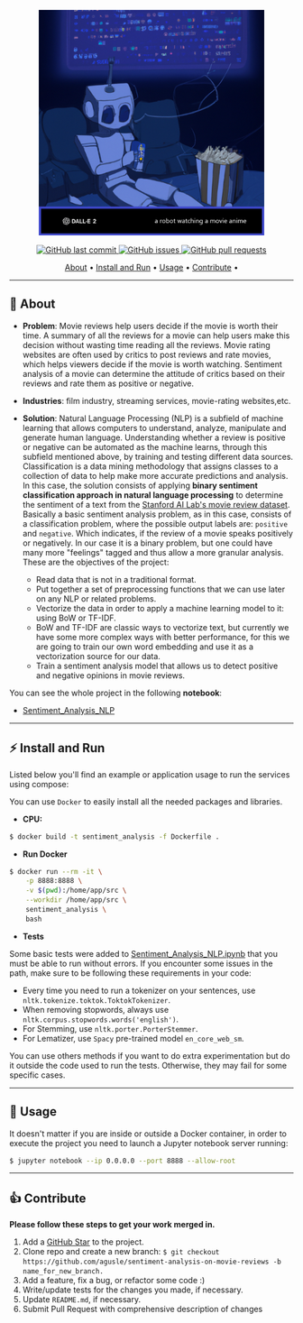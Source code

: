  <p align="center">
    <img src="https://github.com/agusle/sentiment-analysis-on-movie-reviews/blob/main/img/project-logo.png" width = 400 height = 400>
</p>

<p align="center">
    <a href="https://github.com/agusle/sentiment-analysis-on-movie-reviews/commits/main">
    <img src="https://img.shields.io/github/last-commit/agusle/sentiment-analysis-on-movie-reviews?logo=Github"
         alt="GitHub last commit">
    <a href="https://github.com/agusle/sentiment-analysis-on-movie-reviews/issues">
    <img src="https://img.shields.io/github/issues-raw/agusle/sentiment-analysis-on-movie-reviews?logo=Github"
         alt="GitHub issues">
    <a href="https://github.com/agusle/sentiment-analysis-on-movie-reviews/pulls">
    <img src="https://img.shields.io/github/issues-pr-raw/agusle/sentiment-analysis-on-movie-reviews?logo=Github"
         alt="GitHub pull requests">
</p>

<p align="center">
  <a href="#-about">About</a> • 
  <a href="#%EF%B8%8F-install-and-run">Install and Run</a> •
  <a href="#-usage">Usage</a> •
  <a href="#-contribute">Contribute</a> •
</p>

------------------

## 📖 About
- **Problem**: Movie reviews help users decide if the movie is worth their time. A summary of all the reviews for a movie can help users make this decision without wasting time reading all the reviews. Movie rating websites are often used by critics to post reviews and rate movies, which helps viewers decide if the movie is worth watching. Sentiment analysis of a movie can determine the attitude of critics based on their reviews and rate them as positive or negative. 

- **Industries**: film industry, streaming services, movie-rating websites,etc.

- **Solution**:  Natural Language Processing (NLP) is a subfield of machine learning that allows computers to understand, analyze, manipulate and generate human language. Understanding whether a review is positive or negative can be automated as the machine learns, through this subfield mentioned above, by training and testing different data sources.  
Classification is a data mining methodology that assigns classes to a collection of data to help make more accurate predictions and analysis.  
In this case, the solution consists of applying **binary sentiment classification approach in natural language processing** to determine the sentiment of a text from the [Stanford AI Lab's movie review dataset](https://ai.stanford.edu/~amaas/data/sentiment/).  
Basically a basic sentiment analysis problem, as in this case, consists of a classification problem, where the possible output labels are: `positive` and `negative`. Which indicates, if the review of a movie speaks positively or negatively. In our case it is a binary problem, but one could have many more "feelings" tagged and thus allow a more granular analysis.  
These are the objectives of the project:

    - Read data that is not in a traditional format.
    - Put together a set of preprocessing functions that we can use later on any NLP or related problems.
    - Vectorize the data in order to apply a machine learning model to it: using BoW or TF-IDF.
    - BoW and TF-IDF are classic ways to vectorize text, but currently we have some more complex ways with better performance, for this we are going to train our own word embedding and use it as a vectorization source for our data.
    - Train a sentiment analysis model that allows us to detect positive and negative opinions in movie reviews.


You can see the whole project in the following **notebook**:
 - [Sentiment_Analysis_NLP](https://github.com/agusle/sentiment-analysis-on-movie-reviews/blob/main/Sentiment_Analysis_NLP.ipynb)

------------------

## ⚡️ Install and Run 

Listed below you'll find an example or application usage to run the services using compose:

You can use `Docker` to easily install all the needed packages and libraries.

- **CPU:**

```bash
$ docker build -t sentiment_analysis -f Dockerfile .
```

- **Run Docker**

```bash
$ docker run --rm -it \
    -p 8888:8888 \
    -v $(pwd):/home/app/src \
    --workdir /home/app/src \
    sentiment_analysis \
    bash
```

- **Tests**

Some basic tests were added to [Sentiment_Analysis_NLP.ipynb](https://github.com/agusle/sentiment-analysis-on-movie-reviews/blob/main/Sentiment_Analysis_NLP.ipynb) that you must be able to run without errors. If you encounter some issues in the path, make sure to be following these requirements in your code:

- Every time you need to run a tokenizer on your sentences, use `nltk.tokenize.toktok.ToktokTokenizer`.
- When removing stopwords, always use `nltk.corpus.stopwords.words('english')`.
- For Stemming, use `nltk.porter.PorterStemmer`.
- For Lematizer, use `Spacy` pre-trained model `en_core_web_sm`.

You can use others methods if you want to do extra experimentation but do it outside the code used to run the tests. Otherwise, they may fail for some specific cases.

------------------

## 👀 Usage

It doesn't matter if you are inside or outside a Docker container, in order to execute the project you need to launch a Jupyter notebook server running:

```bash
$ jupyter notebook --ip 0.0.0.0 --port 8888 --allow-root
```
------------------

## 👍 Contribute
**Please follow these steps to get your work merged in.**

1. Add a [GitHub Star](https://github.com/agusle/sentiment-analysis-on-movie-reviews) to the project.
2. Clone repo and create a new branch: `$ git checkout https://github.com/agusle/sentiment-analysis-on-movie-reviews -b name_for_new_branch.`
3. Add a feature, fix a bug, or refactor some code :)
4. Write/update tests for the changes you made, if necessary.
5. Update `README.md`, if necessary.
4. Submit Pull Request with comprehensive description of changes

